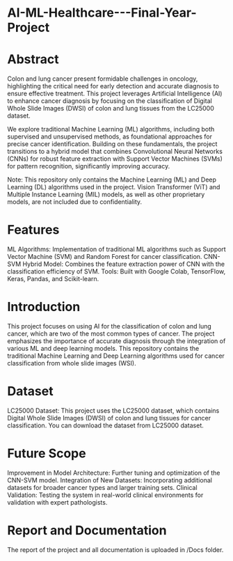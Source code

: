 # AI-ML-Healthcare---Final-Year-Project
# Abstract
Colon and lung cancer present formidable challenges in oncology, highlighting the critical need for early detection and accurate diagnosis to ensure effective treatment. This project leverages Artificial Intelligence (AI) to enhance cancer diagnosis by focusing on the classification of Digital Whole Slide Images (DWSI) of colon and lung tissues from the LC25000 dataset.

We explore traditional Machine Learning (ML) algorithms, including both supervised and unsupervised methods, as foundational approaches for precise cancer identification. Building on these fundamentals, the project transitions to a hybrid model that combines Convolutional Neural Networks (CNNs) for robust feature extraction with Support Vector Machines (SVMs) for pattern recognition, significantly improving accuracy.

Note: This repository only contains the Machine Learning (ML) and Deep Learning (DL) algorithms used in the project. Vision Transformer (ViT) and Multiple Instance Learning (MIL) models, as well as other proprietary models, are not included due to confidentiality.

# Features
ML Algorithms: Implementation of traditional ML algorithms such as Support Vector Machine (SVM) and Random Forest for cancer classification.
CNN-SVM Hybrid Model: Combines the feature extraction power of CNN with the classification efficiency of SVM.
Tools: Built with Google Colab, TensorFlow, Keras, Pandas, and Scikit-learn.

# Introduction
This project focuses on using AI for the classification of colon and lung cancer, which are two of the most common types of cancer. The project emphasizes the importance of accurate diagnosis through the integration of various ML and deep learning models. This repository contains the traditional Machine Learning and Deep Learning algorithms used for cancer classification from whole slide images (WSI).

# Dataset
LC25000 Dataset: This project uses the LC25000 dataset, which contains Digital Whole Slide Images (DWSI) of colon and lung tissues for cancer classification.
You can download the dataset from LC25000 dataset.

# Future Scope
Improvement in Model Architecture: Further tuning and optimization of the CNN-SVM model.
Integration of New Datasets: Incorporating additional datasets for broader cancer types and larger training sets.
Clinical Validation: Testing the system in real-world clinical environments for validation with expert pathologists.

# Report and Documentation
The report of the project and all documentation is uploaded in /Docs folder.


